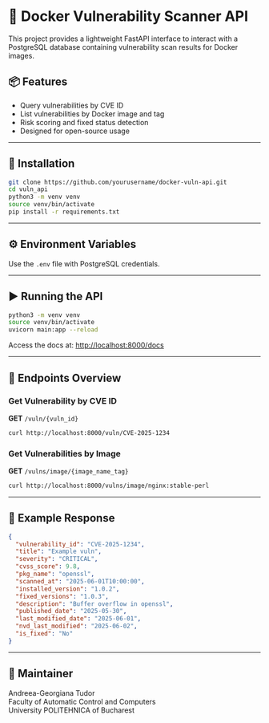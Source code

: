 
# 🐳 Docker Vulnerability Scanner API

This project provides a lightweight FastAPI interface to interact with a PostgreSQL database containing vulnerability scan results for Docker images.

## 📦 Features

- Query vulnerabilities by CVE ID
- List vulnerabilities by Docker image and tag
- Risk scoring and fixed status detection
- Designed for open-source usage

---

## 🚀 Installation

```bash
git clone https://github.com/yourusername/docker-vuln-api.git
cd vuln_api
python3 -m venv venv
source venv/bin/activate
pip install -r requirements.txt
```

---

## ⚙️ Environment Variables

Use the `.env` file with PostgreSQL credentials.

---

## ▶️ Running the API

```bash
python3 -m venv venv
source venv/bin/activate
uvicorn main:app --reload
```

Access the docs at: [http://localhost:8000/docs](http://localhost:8000/docs)

---

## 📂 Endpoints Overview

### Get Vulnerability by CVE ID

**GET** `/vuln/{vuln_id}`

```bash
curl http://localhost:8000/vuln/CVE-2025-1234
```


### Get Vulnerabilities by Image

**GET** `/vulns/image/{image_name_tag}`

```bash
curl http://localhost:8000/vulns/image/nginx:stable-perl
```

---

## 🧪 Example Response

```json
{
  "vulnerability_id": "CVE-2025-1234",
  "title": "Example vuln",
  "severity": "CRITICAL",
  "cvss_score": 9.8,
  "pkg_name": "openssl",
  "scanned_at": "2025-06-01T10:00:00",
  "installed_version": "1.0.2",
  "fixed_versions": "1.0.3",
  "description": "Buffer overflow in openssl",
  "published_date": "2025-05-30",
  "last_modified_date": "2025-06-01",
  "nvd_last_modified": "2025-06-02",
  "is_fixed": "No"
}
```


---

## 🧠 Maintainer

Andreea-Georgiana Tudor  
Faculty of Automatic Control and Computers  
University POLITEHNICA of Bucharest

